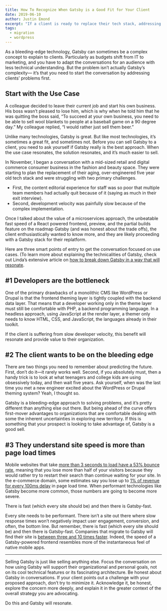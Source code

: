 ```yaml
---
title: How To Recognize When Gatsby is a Good Fit for Your Client
date: 2019-06-10
author: Justin Emond
excerpt: "If a client is ready to replace their tech stack, addressing their needs and using a use case is key to determining if Gatsby is a good fit as a replacement."
tags:
  - migration
  - wordpress
---
```


As a bleeding-edge technology, Gatsby can sometimes be a complex concept to explain to clients. Particularly as budgets shift from IT to marketing, and you have to adapt the conversations for an audience with less technical understanding. But the problem isn’t actually Gatsby’s complexity— it’s that you need to start the conversation by addressing clients’ problems first.

## Start with the Use Case

A colleague decided to leave their current job and start his own business. His boss wasn’t pleased to lose him, which is why when he told him that he was quitting the boss said, “To succeed at your own business, you need to be able to sell wool blankets to people at a baseball game on a 90 degree day.” My colleague replied, “I would rather just sell them beer.”

Unlike many technologies, Gatsby is great. But like most technologies, it’s sometimes a great fit, and sometimes not. Before you can sell Gatsby to a client, you need to ask yourself if Gatsby really is the best approach. When the use case resonates, the solution resonates, and it’s much easier to sell.

In November, I began a conversation with a mid-sized retail and digital commerce consumer business in the fashion and beauty space. They were starting to plan the replacement of their aging, over-engineered five year old tech stack and were struggling with two primary challenges.

- First, the content editorial experience for staff was so poor that multiple team members had actually quit because of it (saying as much in their exit interview).
- Second, development velocity was painfully slow because of the complex implementation.

Once I talked about the value of a microservices approach, the unbeatable fast speed of a React powered frontend, preview, and the partial builds feature on the roadmap Gatsby (and was honest about the trade offs), the client enthusiastically wanted to know more, and they are likely proceeding with a Gatsby stack for their replatform.

Here are three smart points of entry to get the conversation focused on use cases. (To learn more about explaining the technicalities of Gatsby, check out Linda’s extensive article on [how to break down Gatsby in a way that will resonate](/blog/2019-03-07-sell-gatsby-to-clients/).

## #1 Developers are the bottleneck

One of the primary drawbacks of a monolithic CMS like WordPress or Drupal is that the frontend theming layer is tightly coupled with the backend data layer. That means that a developer working only in the theme layer must still be comfortable with PHP, a backend programming language. In a headless approach, using JavaScript at the render layer, a themer only needs to know HTML, CSS, and JavaScript, the languages already in their toolkit.

If the client is suffering from slow developer velocity, this benefit will resonate and provide value to their organization.

## #2 The client wants to be on the bleeding edge

There are two things you need to remember about predicting the future. First, don’t do it—it rarely works well. Second, if you absolutely must, then a handy trick is to look at what teenagers and college kids are using obsessively today, and then wait five years. Ask yourself, when was the last time you met a new engineer excited about the WordPress or Drupal theming system? Yeah, I thought so.

Gatsby is a bleeding-edge approach to solving problems, and it’s pretty different than anything else out there. But being ahead of the curve offers first-mover advantages to organizations that are comfortable dealing with some the inherent uncertainties in exploring new territory. If this is something that your prospect is looking to take advantage of, Gatsby is a good sell.

## #3 They understand site speed is more than page load times

Mobile websites that take [more than 3 seconds to load have a 53% bounce rate](https://www.thinkwithgoogle.com/marketing-resources/data-measurement/mobile-page-speed-new-industry-benchmarks/), meaning that you lose more than half of your visitors because they would rather try to restart their search than continue waiting for your site. In the e-commerce domain, some estimates say you lose up to [1% of revenue for every 100ms delay](https://www.section.io/blog/page-load-time-bounce-rate/) in page load time. When performant technologies like Gatsby become more common, those numbers are going to become more severe.

<Pullquote>
  There is fast (which every site should be) and then there is Gatsby-fast.
</Pullquote>

Every site needs to be performant. There isn’t a site out there where slow response times won’t negatively impact user engagement, conversion, and often, the bottom line. But remember, there is fast (which every site should be) and then there is Gatsby-fast. Companies that migrate to Gatsby will find their site is [between three and 10 times faster](https://www.gatsbyjs.com/guides/why-are-gatsby-sites-fast/). Indeed, the speed of a Gatsby-powered frontend resembles more of the instantaneous feel of native mobile apps.

- - -

Selling Gatsby is just like selling anything else. Focus the conversation on how using Gatsby will support their organizational and personal goals, not on its cool technical features or its fascinating architecture. Be honest about Gatsby in conversations. If your client points out a challenge with your proposed approach, don’t try to minimize it. Acknowledge it, be honest, explore the concern more deeply, and explain it in the greater context of the overall strategy you are advocating.

Do this and Gatsby will resonate.
